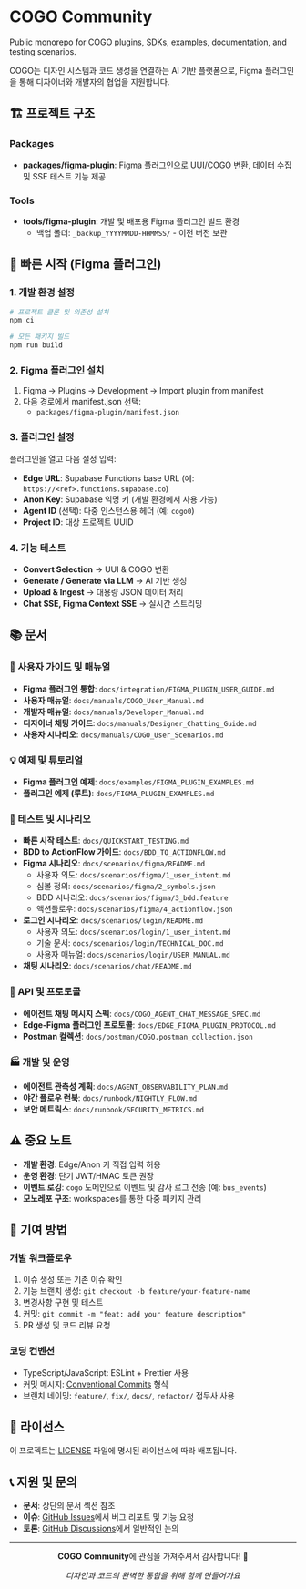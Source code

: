 # COGO Community

Public monorepo for COGO plugins, SDKs, examples, documentation, and testing scenarios.

COGO는 디자인 시스템과 코드 생성을 연결하는 AI 기반 플랫폼으로, Figma 플러그인을 통해 디자이너와 개발자의 협업을 지원합니다.

## 🏗️ 프로젝트 구조

### Packages
- **packages/figma-plugin**: Figma 플러그인으로 UUI/COGO 변환, 데이터 수집 및 SSE 테스트 기능 제공

### Tools
- **tools/figma-plugin**: 개발 및 배포용 Figma 플러그인 빌드 환경
  - 백업 폴더: `_backup_YYYYMMDD-HHMMSS/` - 이전 버전 보관

## 🚀 빠른 시작 (Figma 플러그인)

### 1. 개발 환경 설정
```bash
# 프로젝트 클론 및 의존성 설치
npm ci

# 모든 패키지 빌드
npm run build
```

### 2. Figma 플러그인 설치
1. Figma → Plugins → Development → Import plugin from manifest
2. 다음 경로에서 manifest.json 선택:
   - `packages/figma-plugin/manifest.json`

### 3. 플러그인 설정
플러그인을 열고 다음 설정 입력:
- **Edge URL**: Supabase Functions base URL (예: `https://<ref>.functions.supabase.co`)
- **Anon Key**: Supabase 익명 키 (개발 환경에서 사용 가능)
- **Agent ID** (선택): 다중 인스턴스용 헤더 (예: `cogo0`)
- **Project ID**: 대상 프로젝트 UUID

### 4. 기능 테스트
- **Convert Selection** → UUI & COGO 변환
- **Generate / Generate via LLM** → AI 기반 생성
- **Upload & Ingest** → 대용량 JSON 데이터 처리
- **Chat SSE, Figma Context SSE** → 실시간 스트리밍

## 📚 문서

### 🔧 사용자 가이드 및 매뉴얼
- **Figma 플러그인 통합**: `docs/integration/FIGMA_PLUGIN_USER_GUIDE.md`
- **사용자 매뉴얼**: `docs/manuals/COGO_User_Manual.md`
- **개발자 매뉴얼**: `docs/manuals/Developer_Manual.md`
- **디자이너 채팅 가이드**: `docs/manuals/Designer_Chatting_Guide.md`
- **사용자 시나리오**: `docs/manuals/COGO_User_Scenarios.md`

### 💡 예제 및 튜토리얼
- **Figma 플러그인 예제**: `docs/examples/FIGMA_PLUGIN_EXAMPLES.md`
- **플러그인 예제 (루트)**: `docs/FIGMA_PLUGIN_EXAMPLES.md`

### 🧪 테스트 및 시나리오
- **빠른 시작 테스트**: `docs/QUICKSTART_TESTING.md`
- **BDD to ActionFlow 가이드**: `docs/BDD_TO_ACTIONFLOW.md`
- **Figma 시나리오**: `docs/scenarios/figma/README.md`
  - 사용자 의도: `docs/scenarios/figma/1_user_intent.md`
  - 심볼 정의: `docs/scenarios/figma/2_symbols.json`
  - BDD 시나리오: `docs/scenarios/figma/3_bdd.feature`
  - 액션플로우: `docs/scenarios/figma/4_actionflow.json`
- **로그인 시나리오**: `docs/scenarios/login/README.md`
  - 사용자 의도: `docs/scenarios/login/1_user_intent.md`
  - 기술 문서: `docs/scenarios/login/TECHNICAL_DOC.md`
  - 사용자 매뉴얼: `docs/scenarios/login/USER_MANUAL.md`
- **채팅 시나리오**: `docs/scenarios/chat/README.md`

### 🔌 API 및 프로토콜
- **에이전트 채팅 메시지 스펙**: `docs/COGO_AGENT_CHAT_MESSAGE_SPEC.md`
- **Edge-Figma 플러그인 프로토콜**: `docs/EDGE_FIGMA_PLUGIN_PROTOCOL.md`
- **Postman 컬렉션**: `docs/postman/COGO.postman_collection.json`

### 🏭 개발 및 운영
- **에이전트 관측성 계획**: `docs/AGENT_OBSERVABILITY_PLAN.md`
- **야간 플로우 런북**: `docs/runbook/NIGHTLY_FLOW.md`
- **보안 메트릭스**: `docs/runbook/SECURITY_METRICS.md`

## ⚠️ 중요 노트
- **개발 환경**: Edge/Anon 키 직접 입력 허용
- **운영 환경**: 단기 JWT/HMAC 토큰 권장
- **이벤트 로깅**: `cogo` 도메인으로 이벤트 및 감사 로그 전송 (예: `bus_events`)
- **모노레포 구조**: workspaces를 통한 다중 패키지 관리

## 🤝 기여 방법

### 개발 워크플로우
1. 이슈 생성 또는 기존 이슈 확인
2. 기능 브랜치 생성: `git checkout -b feature/your-feature-name`
3. 변경사항 구현 및 테스트
4. 커밋: `git commit -m "feat: add your feature description"`
5. PR 생성 및 코드 리뷰 요청

### 코딩 컨벤션
- TypeScript/JavaScript: ESLint + Prettier 사용
- 커밋 메시지: [Conventional Commits](https://conventionalcommits.org/) 형식
- 브랜치 네이밍: `feature/`, `fix/`, `docs/`, `refactor/` 접두사 사용

## 📄 라이선스

이 프로젝트는 [LICENSE](LICENSE) 파일에 명시된 라이선스에 따라 배포됩니다.

## 📞 지원 및 문의

- **문서**: 상단의 문서 섹션 참조
- **이슈**: [GitHub Issues](../../issues)에서 버그 리포트 및 기능 요청
- **토론**: [GitHub Discussions](../../discussions)에서 일반적인 논의

---

<div align="center">

**COGO Community**에 관심을 가져주셔서 감사합니다! 🚀

*디자인과 코드의 완벽한 통합을 위해 함께 만들어가요*

</div>

